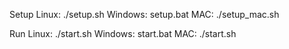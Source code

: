 Setup
  Linux:   ./setup.sh
  Windows: setup.bat
  MAC: ./setup_mac.sh

Run
  Linux:   ./start.sh
  Windows: start.bat
  MAC: ./start.sh
